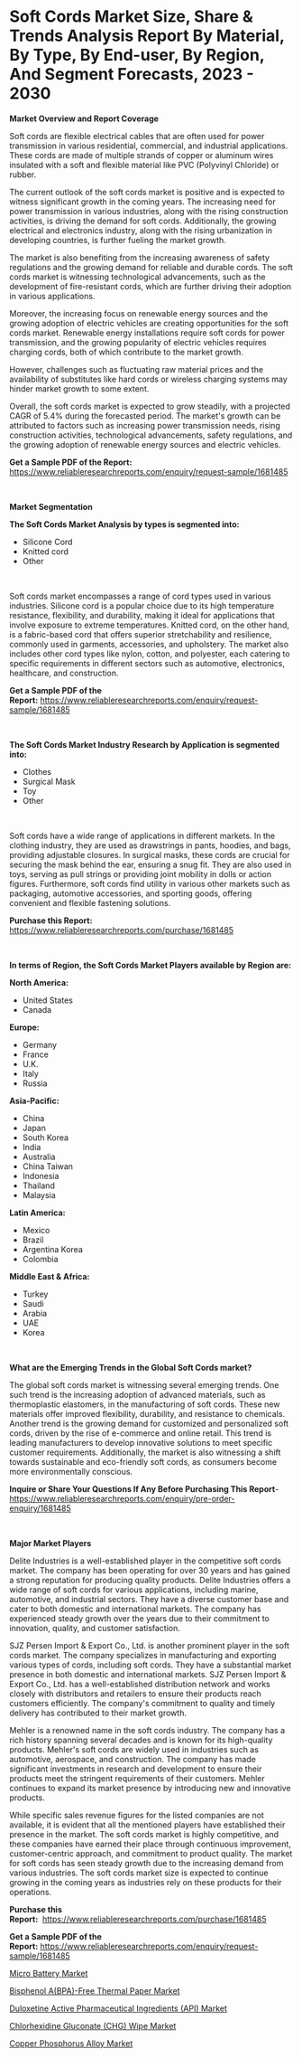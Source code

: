 <p><h1>Soft Cords Market Size, Share & Trends Analysis Report By Material, By Type, By End-user, By Region, And Segment Forecasts, 2023 - 2030</h1></p><p><strong>Market Overview and Report Coverage</strong></p>
<p><p>Soft cords are flexible electrical cables that are often used for power transmission in various residential, commercial, and industrial applications. These cords are made of multiple strands of copper or aluminum wires insulated with a soft and flexible material like PVC (Polyvinyl Chloride) or rubber.</p><p>The current outlook of the soft cords market is positive and is expected to witness significant growth in the coming years. The increasing need for power transmission in various industries, along with the rising construction activities, is driving the demand for soft cords. Additionally, the growing electrical and electronics industry, along with the rising urbanization in developing countries, is further fueling the market growth.</p><p>The market is also benefiting from the increasing awareness of safety regulations and the growing demand for reliable and durable cords. The soft cords market is witnessing technological advancements, such as the development of fire-resistant cords, which are further driving their adoption in various applications.</p><p>Moreover, the increasing focus on renewable energy sources and the growing adoption of electric vehicles are creating opportunities for the soft cords market. Renewable energy installations require soft cords for power transmission, and the growing popularity of electric vehicles requires charging cords, both of which contribute to the market growth.</p><p>However, challenges such as fluctuating raw material prices and the availability of substitutes like hard cords or wireless charging systems may hinder market growth to some extent.</p><p>Overall, the soft cords market is expected to grow steadily, with a projected CAGR of 5.4% during the forecasted period. The market's growth can be attributed to factors such as increasing power transmission needs, rising construction activities, technological advancements, safety regulations, and the growing adoption of renewable energy sources and electric vehicles.</p></p>
<p><strong>Get a Sample PDF of the Report:</strong> <a href="https://www.reliableresearchreports.com/enquiry/request-sample/1681485">https://www.reliableresearchreports.com/enquiry/request-sample/1681485</a></p>
<p>&nbsp;</p>
<p><strong>Market Segmentation</strong></p>
<p><strong>The Soft Cords Market Analysis by types is segmented into:</strong></p>
<p><ul><li>Silicone Cord</li><li>Knitted cord</li><li>Other</li></ul></p>
<p>&nbsp;</p>
<p><p>Soft cords market encompasses a range of cord types used in various industries. Silicone cord is a popular choice due to its high temperature resistance, flexibility, and durability, making it ideal for applications that involve exposure to extreme temperatures. Knitted cord, on the other hand, is a fabric-based cord that offers superior stretchability and resilience, commonly used in garments, accessories, and upholstery. The market also includes other cord types like nylon, cotton, and polyester, each catering to specific requirements in different sectors such as automotive, electronics, healthcare, and construction.</p></p>
<p><strong>Get a Sample PDF of the Report:</strong>&nbsp;<a href="https://www.reliableresearchreports.com/enquiry/request-sample/1681485">https://www.reliableresearchreports.com/enquiry/request-sample/1681485</a></p>
<p>&nbsp;</p>
<p><strong>The Soft Cords Market Industry Research by Application is segmented into:</strong></p>
<p><ul><li>Clothes</li><li>Surgical Mask</li><li>Toy</li><li>Other</li></ul></p>
<p>&nbsp;</p>
<p><p>Soft cords have a wide range of applications in different markets. In the clothing industry, they are used as drawstrings in pants, hoodies, and bags, providing adjustable closures. In surgical masks, these cords are crucial for securing the mask behind the ear, ensuring a snug fit. They are also used in toys, serving as pull strings or providing joint mobility in dolls or action figures. Furthermore, soft cords find utility in various other markets such as packaging, automotive accessories, and sporting goods, offering convenient and flexible fastening solutions.</p></p>
<p><strong>Purchase this Report:</strong>&nbsp; <a href="https://www.reliableresearchreports.com/purchase/1681485">https://www.reliableresearchreports.com/purchase/1681485</a></p>
<p>&nbsp;</p>
<p><strong>In terms of Region, the Soft Cords Market Players available by Region are:</strong></p>
<p>
    <p> <strong> North America: </strong>
        <ul>
            <li>United States</li>
            <li>Canada</li>
        </ul>
        </p> 
    <p> <strong> Europe: </strong>
        <ul>
            <li>Germany</li>
            <li>France</li>
            <li>U.K.</li>
            <li>Italy</li>
            <li>Russia</li>
        </ul>
        </p> 
    <p> <strong> Asia-Pacific: </strong>
        <ul>
            <li>China</li>
            <li>Japan</li>
            <li>South Korea</li>
            <li>India</li>
            <li>Australia</li>
            <li>China Taiwan</li>
            <li>Indonesia</li>
            <li>Thailand</li>
            <li>Malaysia</li>
        </ul>
        </p> 
    <p> <strong> Latin America: </strong>
        <ul>
            <li>Mexico</li>
            <li>Brazil</li>
            <li>Argentina Korea</li>
            <li>Colombia</li>
        </ul>
        </p> 
    <p> <strong> Middle East & Africa: </strong>
        <ul>
            <li>Turkey</li>
            <li>Saudi</li>
            <li>Arabia</li>
            <li>UAE</li>
            <li>Korea</li>
        </ul>
    </p>
    </p>
<p>&nbsp;</p>
<p><strong>What are the Emerging Trends in the Global Soft Cords market?</strong></p>
<p><p>The global soft cords market is witnessing several emerging trends. One such trend is the increasing adoption of advanced materials, such as thermoplastic elastomers, in the manufacturing of soft cords. These new materials offer improved flexibility, durability, and resistance to chemicals. Another trend is the growing demand for customized and personalized soft cords, driven by the rise of e-commerce and online retail. This trend is leading manufacturers to develop innovative solutions to meet specific customer requirements. Additionally, the market is also witnessing a shift towards sustainable and eco-friendly soft cords, as consumers become more environmentally conscious.</p></p>
<p><strong>Inquire or Share Your Questions If Any Before Purchasing This Report</strong>- <a href="https://www.reliableresearchreports.com/enquiry/pre-order-enquiry/1681485">https://www.reliableresearchreports.com/enquiry/pre-order-enquiry/1681485</a></p>
<p>&nbsp;</p>
<p><strong>Major Market Players</strong></p>
<p><p>Delite Industries is a well-established player in the competitive soft cords market. The company has been operating for over 30 years and has gained a strong reputation for producing quality products. Delite Industries offers a wide range of soft cords for various applications, including marine, automotive, and industrial sectors. They have a diverse customer base and cater to both domestic and international markets. The company has experienced steady growth over the years due to their commitment to innovation, quality, and customer satisfaction.</p><p>SJZ Persen Import & Export Co., Ltd. is another prominent player in the soft cords market. The company specializes in manufacturing and exporting various types of cords, including soft cords. They have a substantial market presence in both domestic and international markets. SJZ Persen Import & Export Co., Ltd. has a well-established distribution network and works closely with distributors and retailers to ensure their products reach customers efficiently. The company's commitment to quality and timely delivery has contributed to their market growth.</p><p>Mehler is a renowned name in the soft cords industry. The company has a rich history spanning several decades and is known for its high-quality products. Mehler's soft cords are widely used in industries such as automotive, aerospace, and construction. The company has made significant investments in research and development to ensure their products meet the stringent requirements of their customers. Mehler continues to expand its market presence by introducing new and innovative products.</p><p>While specific sales revenue figures for the listed companies are not available, it is evident that all the mentioned players have established their presence in the market. The soft cords market is highly competitive, and these companies have earned their place through continuous improvement, customer-centric approach, and commitment to product quality. The market for soft cords has seen steady growth due to the increasing demand from various industries. The soft cords market size is expected to continue growing in the coming years as industries rely on these products for their operations.</p></p>
<p><strong>Purchase this Report:</strong>&nbsp;&nbsp;<a href="https://www.reliableresearchreports.com/purchase/1681485">https://www.reliableresearchreports.com/purchase/1681485</a></p>
<p></p>
<p><strong>Get a Sample PDF of the Report:</strong>&nbsp;<a href="https://www.reliableresearchreports.com/enquiry/request-sample/1681485">https://www.reliableresearchreports.com/enquiry/request-sample/1681485</a></p>
<p><p><a href="https://medium.com/@judyhunter52/micro-battery-market-size-growth-forecast-2023-2030-90e1be18b4db">Micro Battery Market</a></p><p><a href="https://www.linkedin.com/pulse/bisphenol-abpa-free-thermal-paper-market-share-amp-new/">Bisphenol A(BPA)-Free Thermal Paper Market</a></p><p><a href="https://www.linkedin.com/pulse/duloxetine-active-pharmaceutical-ingredients-api-market-research/">Duloxetine Active Pharmaceutical Ingredients (API) Market</a></p><p><a href="https://www.linkedin.com/pulse/chlorhexidine-gluconate-chg-wipe-market-size-growth-forecast/">Chlorhexidine Gluconate (CHG) Wipe Market</a></p><p><a href="https://medium.com/@nelsonhauck/copper-phosphorus-alloy-market-size-growth-forecast-2023-2030-a27b880a035f">Copper Phosphorus Alloy Market</a></p></p>